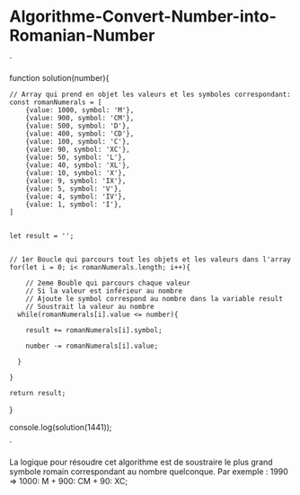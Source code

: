 # Algorithme-Convert-Number-into-Romanian-Number

`

function solution(number){
  
    // Array qui prend en objet les valeurs et les symboles correspondant:
    const romanNumerals = [
        {value: 1000, symbol: 'M'},
        {value: 900, symbol: 'CM'},
        {value: 500, symbol: 'D'},
        {value: 400, symbol: 'CD'},
        {value: 100, symbol: 'C'},
        {value: 90, symbol: 'XC'},
        {value: 50, symbol: 'L'},
        {value: 40, symbol: 'XL'},
        {value: 10, symbol: 'X'},
        {value: 9, symbol: 'IX'},
        {value: 5, symbol: 'V'},
        {value: 4, symbol: 'IV'},
        {value: 1, symbol: 'I'},
    ]
    

    let result = '';
    

    // 1er Boucle qui parcours tout les objets et les valeurs dans l'array
    for(let i = 0; i< romanNumerals.length; i++){
      
        // 2eme Bouble qui parcours chaque valeur
        // Si la valeur est inférieur au nombre 
        // Ajoute le symbol correspond au nombre dans la variable result
        // Soustrait la valeur au nombre
      while(romanNumerals[i].value <= number){
        
        result += romanNumerals[i].symbol;
        
        number -= romanNumerals[i].value;
        
      }
      
    }
    
    return result;
}

console.log(solution(1441));

`

La logique pour résoudre cet algorithme est de soustraire le plus grand symbole romain correspondant au nombre quelconque.
Par exemple : 1990 => 1000: M + 900: CM + 90: XC;
